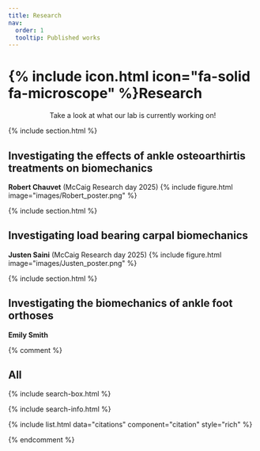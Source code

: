 ```yaml
---
title: Research
nav:
  order: 1
  tooltip: Published works
---
```


# {% include icon.html icon="fa-solid fa-microscope" %}Research

<p style="text-align: center;">Take a look at what our lab is currently working on!</p>

{% include section.html %}

## Investigating the effects of ankle osteoarthirtis treatments on biomechanics
**Robert Chauvet** (McCaig Research day 2025)
{% include figure.html image="images/Robert_poster.png" %}

{% include section.html %}

## Investigating load bearing carpal biomechanics
**Justen Saini** (McCaig Research day 2025)
{% include figure.html image="images/Justen_poster.png" %}

{% include section.html %}

## Investigating the biomechanics of ankle foot orthoses
**Emily Smith**

{% comment %}
## All

{% include search-box.html %}

{% include search-info.html %}

{% include list.html data="citations" component="citation" style="rich" %}

{% endcomment %}
